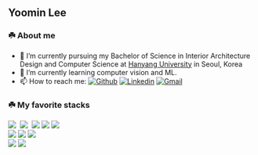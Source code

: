 ## Yoomin Lee

<!--
<p>
  
![header](https://capsule-render.vercel.app/api?type=waving&color=timeGradient&height=300&section=header&text=Yoomin's%20Github&fontSize=70)

</p>

[![Hits](https://hits.seeyoufarm.com/api/count/incr/badge.svg?url=https://github.com/yoominlee&count_bg=%238B8B8B&title_bg=%23B7B7B7&icon=tinder.svg&icon_color=%23E7E7E7&title=hits&edge_flat=false)](https://hits.seeyoufarm.com)

### ☘️ Education 
Hanyang University (Interior Architecture Design & Computer Science: Double major)

### ☘️ Contact 

-->

</p>
<!--
<h3> <b> 👩‍💻 My Github Stats 👩‍💻 </b> </h3>


[![Yoomin's GitHub stats](https://github-readme-stats.vercel.app/api?username=yoominlee)](https://github.com/yoominlee/github-readme-stats)
-->


<!--
[![Top Langs](https://github-readme-stats.vercel.app/api/top-langs/?username=yoominlee&layout=compact)](https://github.com/yoominlee/github-readme-stats)
-->



<!--
**yoominlee/yoominlee** is a ✨ _special_ ✨ repository because its `README.md` (this file) appears on your GitHub profile.

Here are some ideas to get you started:

- 🔭 I’m currently pursuing my Bachelor of Science in Interior Architecture Design and Computer Science.
- 🌱 I’m currently learning computer vision and ML.
- 👯 I’m looking to collaborate on ...
- 🤔 I’m looking for help with ...
- 💬 Ask me about ...
- 📫 How to reach me: ...
- 😄 Pronouns: ...
- ⚡ Fun fact: ...
-->

### ☘️ About me
- 🔭 I’m currently pursuing my Bachelor of Science in Interior Architecture Design and Computer Science at <a href="https://www.hanyang.ac.kr/web/eng">Hanyang University</a> in Seoul, Korea
- 🌱 I’m currently learning computer vision and ML.
- 📫 How to reach me:
[![Github](https://img.shields.io/badge/-yoominlee-000?style=flatr&logo=Github&logoColor=white)](https://github.com/yoominlee)
[![Linkedin](https://img.shields.io/badge/-YoominLee-blue?style=flatr&logo=Linkedin&logoColor=white)](https://www.linkedin.com/in/yoomin-lee-1844b228a/)
[![Gmail](https://img.shields.io/badge/-yoomin000104@gmail.com-c14438?style=flatr&logo=Gmail&logoColor=white)](mailto:yoomin0104@gmail.com)


<!--
<p align="center">
  
![header](https://capsule-render.vercel.app/api?type=waving&color=timeGradient&height=200&section=footer&text=&fontSize=100)

</p>
-->




### ☘️ My favorite stacks
<!--#### 🐾 I know more about- -->

<!-- <h3 align="center"> <b> 📚 Stacks 📚 </b> </h3> -->
<p>
<!-- <p align="center"> -->
<!--   badge(style=for-the-badge to flatr) -->
  <img src="https://img.shields.io/badge/C++-00599C?style=flat-square&logo=cplusplus&logoColor=white"/></a>&nbsp
  <img src="https://img.shields.io/badge/Python-3766AB?style=flat-square&logo=Python&logoColor=white"/></a>&nbsp 
  <!--   <img src="https://img.shields.io/badge/Java-007396?style=flatr&logo=Java&logoColor=white"/></a>&nbsp   -->

  <img src="https://img.shields.io/badge/OpenCV-5C3EE8?style=flat-square&logo=OpenCV&logoColor=white"> 
  <img src="https://img.shields.io/badge/PyTorch-EE4C2C?style=flat-square&logo=PyTorch&logoColor=white">
  <img src="https://img.shields.io/badge/TensorFlow-FF6F00?style=flat-square&logo=TensorFlow&logoColor=white">
  <br>
  <img src="https://img.shields.io/badge/Ubuntu-E95420?style=flat-square&logo=Ubuntu&logoColor=black"> 

  
<!--   <img src="https://img.shields.io/badge/html5-E34F26?style=flatr&logo=html5&logoColor=white"> 
  <img src="https://img.shields.io/badge/css-1572B6?style=flatr&logo=css3&logoColor=white"> 
  <img src="https://img.shields.io/badge/mysql-4479A1?style=flatr&logo=mysql&logoColor=white">  -->


<!-- <h3 align="center"> <b> 📚 Tools 📚 </b> </h3>
<p align="center"> -->
  <img src="https://img.shields.io/badge/Visual%20Studio%20Code-007ACC.svg?&style=flat-square&logo=Visual%20Studio%20Code&logoColor=white"/> 
  <img src="https://img.shields.io/badge/Anaconda-44A833?style=flat-square&logo=Anaconda&logoColor=white"/></a>&nbsp
<!--   <img src="https://img.shields.io/badge/Eclipse%20IDE-2C2255.svg?&style=flat-square&logo=Eclipse%20IDE&logoColor=white"/></a>&nbsp -->
<!--   <img src="https://img.shields.io/badge/GitHub-181717?style=flat-square&logo=GitHub&logoColor=white" /></a>&nbsp
  <img src="https://img.shields.io/badge/Git-F05032?style=flat-square&logo=Git&logoColor=white" /></a>&nbsp
  <img src="https://img.shields.io/badge/Atom-66595C?style=flat-square&logo=Atom&logoColor=white"/> -->
<!-- 🥨🫠🐰🎈🍀☘️🐾 -->
  <br>
  <img src="https://img.shields.io/badge/Rhinoceros-000000?style=flat-square&logo=Rhinoceros&logoColor=white">
  <img src="https://img.shields.io/badge/AutoCAD-CC0302.svg?style=flat-square&logo=autodesk&logoColor=white">

</p>


<!--#### 🐾 Some of the technologies I have worked with-  -->

  







